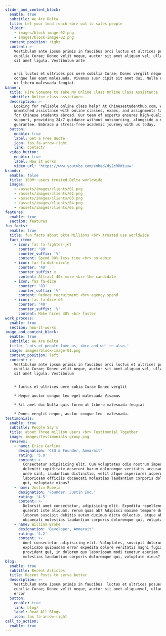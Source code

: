```yaml
---
slider_and_content_block:
  enable: true
  subtitle: We Are Delta
  title: Let your lead reach <br> out to sales people
  slider:
    - images/block-image-02.png
    - images/block-image-02.png
  content_position: right
  content: >-
    Vestibulum ante ipsum primis in faucibus orci luctus et ultrices posuere
    cubilia Curae; Donec velit neque, auctor sit amet aliquam vel, ullamcorper
    sit amet ligula. Vestibulum ante 


    orci luctus et ultrices pos uere cubilia Curae; Donec verglit neque, auctor
    congue leo eget malesuada. Vivamus susr cipit sit amet dui. Nulla quis lorem
    ut libero malesuada feugiat. 
banner:
  title: Hire Someone to Take My Online Class Online Class Assistance
  subtitle: Online class assistance.
  description: >-
    Looking for reliable online class help? At Chinesestudenthub.com, we offer
    unmatched assistance with online classes, exams, and assignments tailored
    for Chinese students abroad. Our team of experts ensures high-quality
    support, providing 24/7 guidance without outsourcing, alongside a money-back
    guarantee. Embrace a stress-free academic journey with us today.
  button:
    enable: true
    label: Get a Free Quote
    icon: fas fa-arrow-right
    link: contact/
  video_button:
    enable: true
    label: How it works
    video_url: 'https://www.youtube.com/embed/dyZcRRWiuuw'
brands:
  enable: false
  title: 150M+ users trusted Delta worldwide
  images:
    - /assets/images/clients/01.png
    - /assets/images/clients/02.png
    - /assets/images/clients/03.png
    - /assets/images/clients/04.png
    - /assets/images/clients/05.png
features:
  enable: true
  section: features
fun_facts:
  enable: true
  title: fun facts about okta Millions <br> trusted use worldwide
  fact_item:
    - icon: fas fa-fighter-jet
      counter: '80'
      counter_suffix: '%'
      content: Spend 80% less time <br> on admin
    - icon: far fa-dot-circle
      counter: '40'
      counter_suffix: x
      content: Attract 40x more <br> the candidate
    - icon: fas fa-dice
      counter: '83'
      counter_suffix: '%'
      content: Reduce recruitment <br> agency spend
    - icon: fas fa-dice-d6
      counter: '40'
      counter_suffix: '%'
      content: Make hires 40% <br> faster
work_process:
  enable: true
  section: how-it-works
image_and_content_block:
  enable: true
  subtitle: We Are Delta
  title: 'Lots of people love us, <br> and we''re also.'
  image: images/block-image-01.png
  content_position: left
  content: >-
    Vestibulum ante ipsum primis in faucibus orci luctus et ultrices posuere
    cubilia Curae; Donec velit neque, auctor sit amet aliquam vel, ullamcorper
    sit amet ligula. Vestibulum 


    * luctus et ultrices uere cubia Curae Donec verglit

    * Neque auctor congue leo eget malesuada Vivamus

    * Sit amet dui Nulla quis lorem ut libero malesuada feugiat

    * Donec verglit neque, auctor congue leo  malesuada. 
testimonials:
  enable: true
  subtitle: People Say's
  title: about Three million users <br> Testimonial Together
  image: images/testimonials-group.png
  reviews:
    - name: Erica Carlina
      designation: 'CEO & Founder, Ammarait'
      rating: '5.0'
      content: >-
        Consectetur adipisicing elit. Cum voluptates odio nostrum impedit
        deleniti cupiditate deserunt harum doloremque veritatis accusantium,
        unde sint, laudantium distinctio, velit atque asperiores aspernatur
        laboriosam officiis obcaecati molestias laudantium corporis doloremque
        qui, voluptate minus?
    - name: Justin Rubela
      designation: 'Founder, Justin Inc.'
      rating: '4.5'
      content: >-
        Dolorsit amet consectetur, adipisicing elit. Expedita repellendus optio
        quaerat iste aliquam, rerum quas ab? Adipisci maxime tempore doloremque
        laborum suscipit debitis autem ducimus dicta delectus, atque abofficiis
        obcaecati molestias laudantium corporis doloremque qui, voluptate minus?
    - name: William Broke
      designation: 'Developer, Ammarait'
      rating: '4.2'
      content: >-
        Amet consectetur adipisicing elit. Voluptates, suscipit dolorum! Quis
        explicabo quibusdam error expedita dolore veritatis magni fugiat rem
        provident qui, in dolorem quo laboriosam modi tenetur aperiam. obcaecati
        molestias laudantium corporis doloremque qui, voluptate minus?
blog:
  enable: true
  subtitle: Recent Articles
  title: Recent Posts to serve better
  description: >-
    Vestibulum ante ipsum primis in faucibus  luctus et ultrices posuere <br>
    cubilia Curae; Donec velit neque, auctor sit amet aliquamvel, ullamsw rfgws
    ercor
  button:
    enable: true
    link: blog/
    label: Read All Blogs
    icon: fas fa-arrow-right
call_to_action:
  enable: true
---
```


